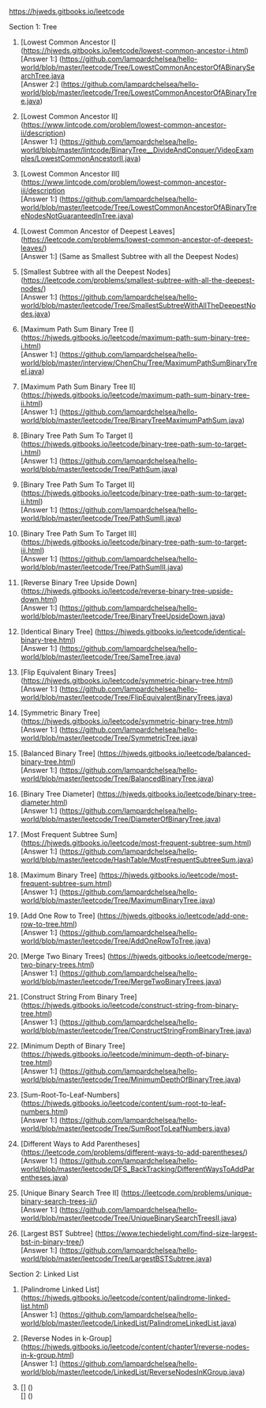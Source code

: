 https://hjweds.gitbooks.io/leetcode

Section 1: Tree
1. [Lowest Common Ancestor I] (https://hjweds.gitbooks.io/leetcode/lowest-common-ancestor-i.html)  
   [Answer 1:] (https://github.com/lampardchelsea/hello-world/blob/master/leetcode/Tree/LowestCommonAncestorOfABinarySearchTree.java  
   [Answer 2:] (https://github.com/lampardchelsea/hello-world/blob/master/leetcode/Tree/LowestCommonAncestorOfABinaryTree.java)
   
2. [Lowest Common Ancestor II] (https://www.lintcode.com/problem/lowest-common-ancestor-ii/description)  
   [Answer 1:] (https://github.com/lampardchelsea/hello-world/blob/master/lintcode/BinaryTree__DivideAndConquer/VideoExamples/LowestCommonAncestorII.java)  
   
3. [Lowest Common Ancestor III] (https://www.lintcode.com/problem/lowest-common-ancestor-iii/description  
   [Answer 1:] (https://github.com/lampardchelsea/hello-world/blob/master/leetcode/Tree/LowestCommonAncestorOfABinaryTreeNodesNotGuaranteedInTree.java)  
   
4. [Lowest Common Ancestor of Deepest Leaves] (https://leetcode.com/problems/lowest-common-ancestor-of-deepest-leaves/)  
   [Answer 1:] (Same as Smallest Subtree with all the Deepest Nodes)  

5. [Smallest Subtree with all the Deepest Nodes] (https://leetcode.com/problems/smallest-subtree-with-all-the-deepest-nodes/)  
   [Answer 1:] (https://github.com/lampardchelsea/hello-world/blob/master/leetcode/Tree/SmallestSubtreeWithAllTheDeepestNodes.java)  

6. [Maximum Path Sum Binary Tree I] (https://hjweds.gitbooks.io/leetcode/maximum-path-sum-binary-tree-i.html)  
   [Answer 1:] (https://github.com/lampardchelsea/hello-world/blob/master/interview/ChenChu/Tree/MaximumPathSumBinaryTreeI.java)  
   
7. [Maximum Path Sum Binary Tree II] (https://hjweds.gitbooks.io/leetcode/maximum-path-sum-binary-tree-ii.html)  
   [Answer 1:] (https://github.com/lampardchelsea/hello-world/blob/master/leetcode/Tree/BinaryTreeMaximumPathSum.java)  
   
8. [Binary Tree Path Sum To Target I] (https://hjweds.gitbooks.io/leetcode/binary-tree-path-sum-to-target-i.html)  
   [Answer 1:] (https://github.com/lampardchelsea/hello-world/blob/master/leetcode/Tree/PathSum.java)  

9. [Binary Tree Path Sum To Target II] (https://hjweds.gitbooks.io/leetcode/binary-tree-path-sum-to-target-ii.html)  
   [Answer 1:] (https://github.com/lampardchelsea/hello-world/blob/master/leetcode/Tree/PathSumII.java)  
   
10. [Binary Tree Path Sum To Target III] (https://hjweds.gitbooks.io/leetcode/binary-tree-path-sum-to-target-iii.html)  
    [Answer 1:] (https://github.com/lampardchelsea/hello-world/blob/master/leetcode/Tree/PathSumIII.java)  
    
11. [Reverse Binary Tree Upside Down] (https://hjweds.gitbooks.io/leetcode/reverse-binary-tree-upside-down.html)  
    [Answer 1:] (https://github.com/lampardchelsea/hello-world/blob/master/leetcode/Tree/BinaryTreeUpsideDown.java)  
    
12. [Identical Binary Tree] (https://hjweds.gitbooks.io/leetcode/identical-binary-tree.html)  
    [Answer 1:] (https://github.com/lampardchelsea/hello-world/blob/master/leetcode/Tree/SameTree.java)  
    
13. [Flip Equivalent Binary Trees] (https://hjweds.gitbooks.io/leetcode/symmetric-binary-tree.html)  
    [Answer 1:] (https://github.com/lampardchelsea/hello-world/blob/master/leetcode/Tree/FlipEquivalentBinaryTrees.java)  
    
14. [Symmetric Binary Tree] (https://hjweds.gitbooks.io/leetcode/symmetric-binary-tree.html)  
    [Answer 1:] (https://github.com/lampardchelsea/hello-world/blob/master/leetcode/Tree/SymmetricTree.java)  
    
15. [Balanced Binary Tree] (https://hjweds.gitbooks.io/leetcode/balanced-binary-tree.html)  
    [Answer 1:] (https://github.com/lampardchelsea/hello-world/blob/master/leetcode/Tree/BalancedBinaryTree.java)  

16. [Binary Tree Diameter] (https://hjweds.gitbooks.io/leetcode/binary-tree-diameter.html)  
    [Answer 1:] (https://github.com/lampardchelsea/hello-world/blob/master/leetcode/Tree/DiameterOfBinaryTree.java)  
    
17. [Most Frequent Subtree Sum] (https://hjweds.gitbooks.io/leetcode/most-frequent-subtree-sum.html)  
    [Answer 1:] (https://github.com/lampardchelsea/hello-world/blob/master/leetcode/HashTable/MostFrequentSubtreeSum.java)  
    
18. [Maximum Binary Tree] (https://hjweds.gitbooks.io/leetcode/most-frequent-subtree-sum.html)  
    [Answer 1:] (https://github.com/lampardchelsea/hello-world/blob/master/leetcode/Tree/MaximumBinaryTree.java)  
    
19. [Add One Row to Tree] (https://hjweds.gitbooks.io/leetcode/add-one-row-to-tree.html)  
    [Answer 1:] (https://github.com/lampardchelsea/hello-world/blob/master/leetcode/Tree/AddOneRowToTree.java)  
    
20. [Merge Two Binary Trees] (https://hjweds.gitbooks.io/leetcode/merge-two-binary-trees.html)  
    [Answer 1:] (https://github.com/lampardchelsea/hello-world/blob/master/leetcode/Tree/MergeTwoBinaryTrees.java)  
    
21. [Construct String From Binary Tree] (https://hjweds.gitbooks.io/leetcode/construct-string-from-binary-tree.html)  
    [Answer 1:] (https://github.com/lampardchelsea/hello-world/blob/master/leetcode/Tree/ConstructStringFromBinaryTree.java)  
    
22. [Minimum Depth of Binary Tree] (https://hjweds.gitbooks.io/leetcode/minimum-depth-of-binary-tree.html)  
    [Answer 1:] (https://github.com/lampardchelsea/hello-world/blob/master/leetcode/Tree/MinimumDepthOfBinaryTree.java)  
    
23. [Sum-Root-To-Leaf-Numbers] (https://hjweds.gitbooks.io/leetcode/content/sum-root-to-leaf-numbers.html)  
    [Answer 1:] (https://github.com/lampardchelsea/hello-world/blob/master/leetcode/Tree/SumRootToLeafNumbers.java)
    
24. [Different Ways to Add Parentheses] (https://leetcode.com/problems/different-ways-to-add-parentheses/)  
    [Answer 1:] (https://github.com/lampardchelsea/hello-world/blob/master/leetcode/DFS_BackTracking/DifferentWaysToAddParentheses.java)  
    
25. [Unique Binary Search Tree II] (https://leetcode.com/problems/unique-binary-search-trees-ii/)  
    [Answer 1:] (https://github.com/lampardchelsea/hello-world/blob/master/leetcode/Tree/UniqueBinarySearchTreesII.java)  
    
26. [Largest BST Subtree] (https://www.techiedelight.com/find-size-largest-bst-in-binary-tree/)  
    [Answer 1:] (https://github.com/lampardchelsea/hello-world/blob/master/leetcode/Tree/LargestBSTSubtree.java)  
    

Section 2: Linked List
1. [Palindrome Linked List] (https://hjweds.gitbooks.io/leetcode/content/palindrome-linked-list.html)  
   [Answer 1:] (https://github.com/lampardchelsea/hello-world/blob/master/leetcode/LinkedList/PalindromeLinkedList.java)  
   
2. [Reverse Nodes in k-Group] (https://hjweds.gitbooks.io/leetcode/content/chapter1/reverse-nodes-in-k-group.html)  
   [Answer 1:] (https://github.com/lampardchelsea/hello-world/blob/master/leetcode/LinkedList/ReverseNodesInKGroup.java)  
   
3. [] ()  
   [] ()  
   


